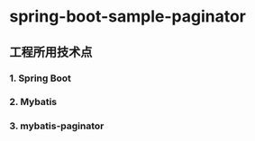 # spring-boot-sample-paginator
## 工程所用技术点

### 1. Spring Boot
### 2. Mybatis
### 3. mybatis-paginator
